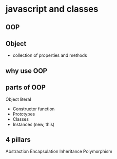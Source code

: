 # javascript and classes

## OOP

## Object
- collection of properties and methods

## why use OOP

## parts of OOP
Object literal

- Constructor function
- Prototypes
- Classes
- Instances (new, this)

## 4 pillars
Abstraction
Encapsulation
Inheritance
Polymorphism